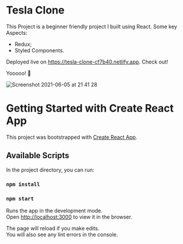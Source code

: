 # Tesla Clone

This Project is a beginner friendly project I built using React. Some key Aspects:

- Redux;
- Styled Components.

Deployed live on https://tesla-clone-cf7b40.netlify.app. Check out!

Yooooo! 🚀

![Screenshot 2021-06-05 at 21 41 28](https://user-images.githubusercontent.com/68222437/120902060-d6e0d000-c646-11eb-9be6-99ac73fcb5d4.png)


# Getting Started with Create React App

This project was bootstrapped with [Create React App](https://github.com/facebook/create-react-app).

## Available Scripts

In the project directory, you can run:

### `npm install`
### `npm start`

Runs the app in the development mode.\
Open [http://localhost:3000](http://localhost:3000) to view it in the browser.

The page will reload if you make edits.\
You will also see any lint errors in the console.
